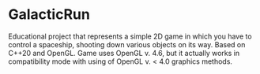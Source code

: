 # GalacticRun
Educational project that represents a simple 2D game in which you have to control a spaceship, shooting down various objects on its way. Based on C++20 and OpenGL.
Game uses OpenGL v. 4.6, but it actually works in compatibility mode with using of OpenGL v. < 4.0 graphics methods.
